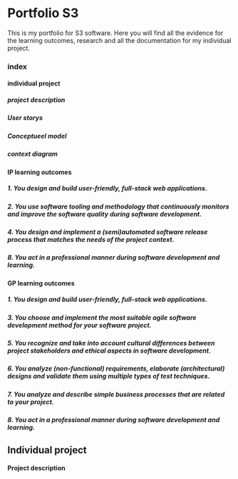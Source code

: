 <h1>Portfolio S3</h1>

This is my portfolio for S3 software. Here you will find all the evidence for the learning outcomes, research and all the documentation for my individual project.

<h3>index</h3>

  <h4>individual project</h4>
    <h5>project description</h5>
    <h5>User storys</h5>
    <h5>Conceptueel model</h5>
    <h5>context diagram</h5>

  <h4>IP learning outcomes</h4>
    <h5>1. You design and build user-friendly, full-stack web applications.</h5>
    <h5>2. You use software tooling and methodology that continuously monitors and improve the software quality during software development.</h5>
    <h5>4. You design and implement a (semi)automated software release process that matches the needs of the project context.</h5>
    <h5>8. You act in a professional manner during software development and learning.</h5>

  <h4>GP learning outcomes</h4>
    <h5>1. You design and build user-friendly, full-stack web applications.</h5>
    <h5>3. You choose and implement the most suitable agile software development method for your software project.</h5>
    <h5>5. You recognize and take into account cultural differences between project stakeholders and ethical aspects in software development.</h5>
    <h5>6. You analyze (non-functional) requirements, elaborate (architectural) designs and validate them using multiple types of test techniques.</h5>
    <h5>7. You analyze and describe simple business processes that are related to your project.</h5>
    <h5>8. You act in a professional manner during software development and learning.</h5>

<h2>Individual project</h2>
  <h4>Project description</h4>
